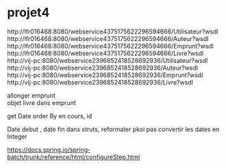 # projet4


<wsdlUrls>
						<wsdlUrl>
							http://lfr016468:8080/webservice4375175622296594666/Utilisateur?wsdl</wsdlUrl>
						<wsdlUrl>
							http://lfr016468:8080/webservice4375175622296594666/Auteur?wsdl</wsdlUrl>
						<wsdlUrl>
							http://lfr016468:8080/webservice4375175622296594666/Emprunt?wsdl</wsdlUrl>
						<wsdlUrl>						
							http://lfr016468:8080/webservice4375175622296594666/Livre?wsdl</wsdlUrl>
</wsdlUrls>

<wsdlUrls>
						<wsdlUrl>
							http://vij-pc:8080/webservice2396852418528692936/Utilisateur?wsdl</wsdlUrl>
						<wsdlUrl>
							http://vij-pc:8080/webservice2396852418528692936/Auteur?wsdl</wsdlUrl>
						<wsdlUrl>
							http://vij-pc:8080/webservice2396852418528692936/Emprunt?wsdl</wsdlUrl>
						<wsdlUrl>
							http://vij-pc:8080/webservice2396852418528692936/Livre?wsdl</wsdlUrl>
</wsdlUrls>

allonger emprunt    
objet livre dans emprunt

get Date order By en cours, id

Date debut , date fin dans struts, reformater
pkoi pas convertir les dates en Integer

https://docs.spring.io/spring-batch/trunk/reference/html/configureStep.html